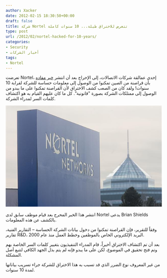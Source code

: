 ```yaml
---
author: Xacker
date: 2012-02-15 18:30:50+00:00
draft: false
title: شركة Nortel تتعرض للاختراق طيلة... 10 سنوات كاملة
type: post
url: /2012/02/nortel-hacked-for-10-years/
categories:
- Security
- أخبار الشركات
tags:
- Nortel
---
```


تعرضت Nortel، إحدى عمالقة شركات الاتصالات، إلى الإحراج بعد أن انتشر [خبر مفاده](http://online.wsj.com/article/SB10001424052970203363504577187502201577054.html) بأن قراصنة من الصين تمكنوا من الوصول إلى معلومات حساسة للشركة لقرابة 10 سنوات! ولقد كان من الصعب كشف الاختراق لأن القراصنة تمكنوا على ما يبدو من الوصول إلى ممتلكات الشركة بصورة "قانونية". كل ما كان عليهم القيام به هو اكتشاف كلمات السر لمدراء الشركة.




[![](nortel.jpg)
](nortel.jpg)




انتشر هذا الخبر المحرج بعد قيام موظف سابق لدى Nortel يدعى Brian Shields بالكشف عن هذه المعلومات.




وفقاً للتقرير، فإن القراصنة تمكنوا من دخول بيانات الشركة الحساسة – التقارير الفنية، تقارير R&D، البريد الإلكتروني الخاص بالموظفين وخطط العمل منذ عام 2000.




بعد أن تم اكتشاف الاختراق أخيراً، قام المدراء التنفيذيون بتغيير كلمات السر الخاصة بهم وتم فتح تحقيق في الموضوع، لكن على ما يبدو فإنه لم يتم بذل الجهد الكافي لتتبع أصل المشكلة.




من غير المعروف نوع الضرر الذي قد تسبب به هذا الاختراق للشركة جراء تسريب بياناتها لمدة 10 سنوات.
